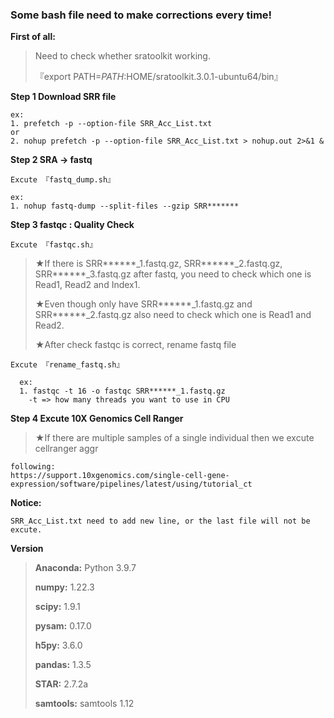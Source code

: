 ### Some bash file need to make corrections every time!


**First of all:**

>    Need to check whether sratoolkit working.
> 
>    『export PATH=$PATH:$HOME/sratoolkit.3.0.1-ubuntu64/bin』

**Step 1 Download SRR file** 

    ex:
    1. prefetch -p --option-file SRR_Acc_List.txt
    or
    2. nohup prefetch -p --option-file SRR_Acc_List.txt > nohup.out 2>&1 &

**Step 2 SRA -> fastq**

  `Excute 『fastq_dump.sh』`
  
    ex:
    1. nohup fastq-dump --split-files --gzip SRR*******

**Step 3 fastqc : Quality Check**

  `Excute 『fastqc.sh』`

>  ★If there is SRR******_1.fastq.gz, SRR******_2.fastq.gz, SRR******_3.fastq.gz after fastq, you need to check which one is Read1, Read2 and Index1.
>
>  ★Even though only have SRR******_1.fastq.gz and SRR******_2.fastq.gz also need to check which one is Read1 and Read2.
> 
>  ★After check fastqc is correct, rename fastq file
>  
  `Excute 『rename_fastq.sh』`
  
      ex:
      1. fastqc -t 16 -o fastqc SRR******_1.fastq.gz
        -t => how many threads you want to use in CPU


**Step 4 Excute 10X Genomics Cell Ranger**

>  ★If there are multiple samples of a single individual then we excute cellranger aggr

    following:
    https://support.10xgenomics.com/single-cell-gene-expression/software/pipelines/latest/using/tutorial_ct


**Notice:**

    SRR_Acc_List.txt need to add new line, or the last file will not be excute.


**Version**
>
>**Anaconda:** Python 3.9.7
>
>**numpy:** 1.22.3
>
>**scipy:** 1.9.1
>
>**pysam:** 0.17.0
>
>**h5py:** 3.6.0
>
>**pandas:** 1.3.5
>
>**STAR:** 2.7.2a
>
>**samtools:** samtools 1.12
